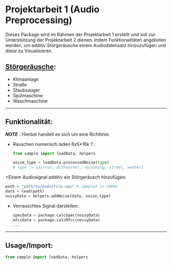 # Projektarbeit 1 (Audio Preprocessing)

Dieses Package wird im Rahmen der Projektarbeit 1 erstellt und soll zur Unterstützung der Projektarbeit 2 dienen. Indem
Funktionalitäten angeboten werden, um additiv Störgeräusche einem Audiodatensatz hinzuzufügen und diese zu
Visualisieren.

## [Störgeräusche](noise_data/README.md):

* Klimaanlage
* Straße
* Staubsauger
* Spülmaschine
* Waschmaschine

---

## Funktionalität:

__*NOTE*__ : Hierbei handelt es sich um eine Richtlinie. 

+ Rauschen numerisch laden 6x5*16k ? :

   ```python
   from sample import loadData, helpers
   
   noise_type = loadData.processedNoise(type)
   # type := {aircon, dishwasher, vacuuming, street, washer}
   ```
   
+Einem Audiosignal additiv ein Störgeräusch hinzufügen:

   ```python
   path = "path/to/audiofile.wav" # sampled in 16KHz
   data = load(path)
   noisyData = helpers.addNoise(data, noise_type)
   ```
+ Verrauschtes Signal darstellen:

   ```python
   specData = package.calcSpec(noisyData)
   mfccData = package.calcMfcc(noisyData)
   ...
   ```
---

## Usage/Import:

```python
from sample import loadData, helpers
```
